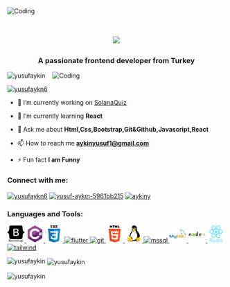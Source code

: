 <img align="center" alt="Coding" width ="800" height="200" src="https://jusmarktech.com/public/a/images/pages/web_development.gif">

<h1 align="center">
  <a href="https://git.io/typing-svg">
    <img src="https://readme-typing-svg.herokuapp.com/?lines= Hi 👋, I'm Yusuf Aykın;ffI'm Front End | React Developer&center=true&size=25">
  </a>
</h1>
<h3 align="center">A passionate frontend developer from Turkey</h3>
<img align="right" alt="Coding" width ="400" src="https://cdn.dribbble.com/users/1162077/screenshots/3848914/programmer.gif">

<p align="left"> <img src="https://komarev.com/ghpvc/?username=yusufaykin&label=Profile%20views&color=0e75b6&style=flat" alt="yusufaykin" /> </p>

<p align="left"> <a href="https://twitter.com/yusufaykn6" target="blank"><img src="https://img.shields.io/twitter/follow/yusufaykn6?logo=twitter&style=for-the-badge" alt="yusufaykn6" /></a> </p>

- 🔭 I’m currently working on [SolanaQuiz](https://solanaquiz.netlify.app/)

- 🌱 I’m currently learning **React**

- 💬 Ask me about **Html,Css,Bootstrap,Git&Github,Javascript,React**

- 📫 How to reach me **aykinyusuf1@gmail.com**

- ⚡ Fun fact **I am Funny**

<h3 align="left">Connect with me:</h3>
<p align="left">
<a href="https://twitter.com/yusufaykn6" target="blank"><img align="center" src="https://raw.githubusercontent.com/rahuldkjain/github-profile-readme-generator/master/src/images/icons/Social/twitter.svg" alt="yusufaykn6" height="30" width="40" /></a>
<a href="https://linkedin.com/in/yusuf-aykın-5961bb215" target="blank"><img align="center" src="https://raw.githubusercontent.com/rahuldkjain/github-profile-readme-generator/master/src/images/icons/Social/linked-in-alt.svg" alt="yusuf-aykın-5961bb215" height="30" width="40" /></a>
<a href="https://instagram.com/aykiny" target="blank"><img align="center" src="https://raw.githubusercontent.com/rahuldkjain/github-profile-readme-generator/master/src/images/icons/Social/instagram.svg" alt="aykiny" height="30" width="40" /></a>
</p>

<h3 align="left">Languages and Tools:</h3>
<p align="left"> <a href="https://getbootstrap.com" target="_blank" rel="noreferrer"> <img src="https://raw.githubusercontent.com/devicons/devicon/master/icons/bootstrap/bootstrap-plain-wordmark.svg" alt="bootstrap" width="40" height="40"/> </a> <a href="https://www.w3schools.com/cs/" target="_blank" rel="noreferrer"> <img src="https://raw.githubusercontent.com/devicons/devicon/master/icons/csharp/csharp-original.svg" alt="csharp" width="40" height="40"/> </a> <a href="https://www.w3schools.com/css/" target="_blank" rel="noreferrer"> <img src="https://raw.githubusercontent.com/devicons/devicon/master/icons/css3/css3-original-wordmark.svg" alt="css3" width="40" height="40"/> </a> <a href="https://flutter.dev" target="_blank" rel="noreferrer"> <img src="https://www.vectorlogo.zone/logos/flutterio/flutterio-icon.svg" alt="flutter" width="40" height="40"/> </a> <a href="https://git-scm.com/" target="_blank" rel="noreferrer"> <img src="https://www.vectorlogo.zone/logos/git-scm/git-scm-icon.svg" alt="git" width="40" height="40"/> </a> <a href="https://www.w3.org/html/" target="_blank" rel="noreferrer"> <img src="https://raw.githubusercontent.com/devicons/devicon/master/icons/html5/html5-original-wordmark.svg" alt="html5" width="40" height="40"/> </a> <a href="https://www.linux.org/" target="_blank" rel="noreferrer"> <img src="https://raw.githubusercontent.com/devicons/devicon/master/icons/linux/linux-original.svg" alt="linux" width="40" height="40"/> </a> <a href="https://www.microsoft.com/en-us/sql-server" target="_blank" rel="noreferrer"> <img src="https://www.svgrepo.com/show/303229/microsoft-sql-server-logo.svg" alt="mssql" width="40" height="40"/> </a> <a href="https://www.mysql.com/" target="_blank" rel="noreferrer"> <img src="https://raw.githubusercontent.com/devicons/devicon/master/icons/mysql/mysql-original-wordmark.svg" alt="mysql" width="40" height="40"/> </a> <a href="https://nodejs.org" target="_blank" rel="noreferrer"> <img src="https://raw.githubusercontent.com/devicons/devicon/master/icons/nodejs/nodejs-original-wordmark.svg" alt="nodejs" width="40" height="40"/> </a> <a href="https://reactjs.org/" target="_blank" rel="noreferrer"> <img src="https://raw.githubusercontent.com/devicons/devicon/master/icons/react/react-original-wordmark.svg" alt="react" width="40" height="40"/> </a> <a href="https://tailwindcss.com/" target="_blank" rel="noreferrer"> <img src="https://www.vectorlogo.zone/logos/tailwindcss/tailwindcss-icon.svg" alt="tailwind" width="40" height="40"/> </a> </p>

<p><img align="left" src="https://github-readme-stats.vercel.app/api/top-langs?username=yusufaykin&show_icons=true&locale=en&layout=compact" alt="yusufaykin" /></p>

<p>&nbsp;<img align="center" src="https://github-readme-stats.vercel.app/api?username=yusufaykin&show_icons=true&locale=en" alt="yusufaykin" /></p>

<p><img align="center" src="https://github-readme-streak-stats.herokuapp.com/?user=yusufaykin&" alt="yusufaykin" /></p>

